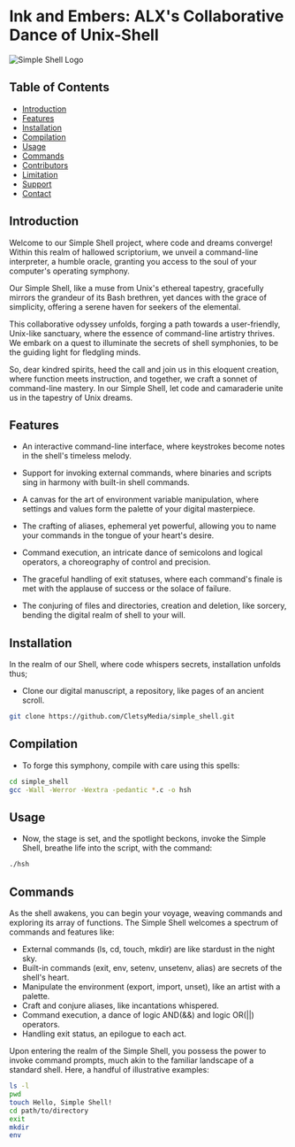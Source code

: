 # Ink and Embers: ALX's Collaborative Dance of Unix-Shell

![Simple Shell Logo](https://dinahosting.com/blog/upload/2021/05/Que-es-Bash-Script.jpg)

## Table of Contents

- [Introduction](#introduction)
- [Features](#features)
- [Installation](#installation)
- [Compilation](#compilation)
- [Usage](#usage)
- [Commands](#commands)
- [Contributors](#contributors)
- [Limitation](#limitations)
- [Support](#support)
- [Contact](#contact)

## Introduction

Welcome to our Simple Shell project, where code and dreams converge! Within this realm of hallowed scriptorium, we unveil a command-line interpreter, a humble oracle, granting you access to the soul of your computer's operating symphony.

Our Simple Shell, like a muse from Unix's ethereal tapestry, gracefully mirrors the grandeur of its Bash brethren, yet dances with the grace of simplicity, offering a serene haven for seekers of the elemental.

This collaborative odyssey unfolds, forging a path towards a user-friendly, Unix-like sanctuary, where the essence of command-line artistry thrives. We embark on a quest to illuminate the secrets of shell symphonies, to be the guiding light for fledgling minds.

So, dear kindred spirits, heed the call and join us in this eloquent creation, where function meets instruction, and together, we craft a sonnet of command-line mastery. In our Simple Shell, let code and camaraderie unite us in the tapestry of Unix dreams.

## Features

- An interactive command-line interface, where keystrokes become notes in the shell's timeless melody.

- Support for invoking external commands, where binaries and scripts sing in harmony with built-in shell commands.

- A canvas for the art of environment variable manipulation, where settings and values form the palette of your digital masterpiece.

- The crafting of aliases, ephemeral yet powerful, allowing you to name your commands in the tongue of your heart's desire.

- Command execution, an intricate dance of semicolons and logical operators, a choreography of control and precision.

- The graceful handling of exit statuses, where each command's finale is met with the applause of success or the solace of failure.

- The conjuring of files and directories, creation and deletion, like sorcery, bending the digital realm of shell to your will.

## Installation

In the realm of our Shell, where code whispers secrets, installation unfolds thus;

- Clone our digital manuscript, a repository, like pages of an ancient scroll.

```sh
git clone https://github.com/CletsyMedia/simple_shell.git
```

## Compilation

- To forge this symphony, compile with care using this spells:

```sh
cd simple_shell
gcc -Wall -Werror -Wextra -pedantic *.c -o hsh
```

## Usage

- Now, the stage is set, and the spotlight beckons, invoke the Simple Shell, breathe life into the script, with the command:

```sh
./hsh
```

## Commands

As the shell awakens, you can begin your voyage, weaving commands and exploring its array of functions. The Simple Shell welcomes a spectrum of commands and features like:

- External commands (ls, cd, touch, mkdir) are like stardust in the night sky.
- Built-in commands (exit, env, setenv, unsetenv, alias) are secrets of the shell's heart.
- Manipulate the environment (export, import, unset), like an artist with a palette.
- Craft and conjure aliases, like incantations whispered.
- Command execution, a dance of logic AND(&&) and logic OR(||) operators.
- Handling exit status, an epilogue to each act.

Upon entering the realm of the Simple Shell, you possess the power to invoke command prompts, much akin to the familiar landscape of a standard shell. Here, a handful of illustrative examples:

```sh
ls -l
pwd
touch Hello, Simple Shell!
cd path/to/directory
exit
mkdir
env
```
